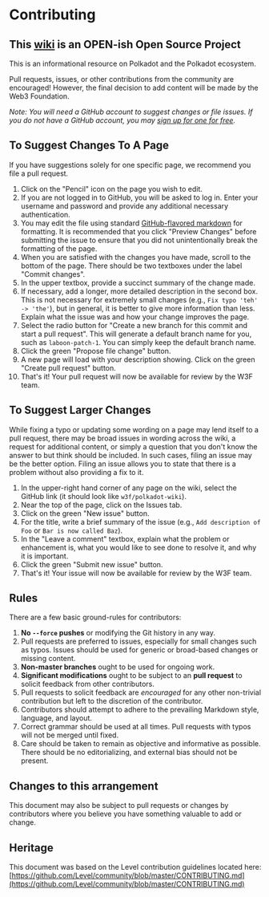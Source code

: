 # Contributing

## This [wiki](https://github.com/w3f/Polkadot-wiki) is an **OPEN-ish Open Source Project**

This is an informational resource on Polkadot and the Polkadot ecosystem.

Pull requests, issues, or other contributions from the community are encouraged!  However, the final decision to add content will be made by the Web3 Foundation.

_Note: You will need a GitHub account to suggest changes or file issues. If you do not have a GitHub account, you may [sign up for one for free](https://github.com/join)._

## To Suggest Changes To A Page

If you have suggestions solely for one specific page, we recommend you file a pull request.

1. Click on the "Pencil" icon on the page you wish to edit.
2. If you are not logged in to GitHub, you will be asked to log in.  Enter your username and password and provide any additional necessary authentication.
3. You may edit the file using standard [GitHub-flavored markdown](https://guides.github.com/features/mastering-markdown/) for formatting.  It is recommended that you click "Preview Changes" before submitting the issue to ensure that you did not unintentionally break the formatting of the page.
4. When you are satisfied with the changes you have made, scroll to the bottom of the page.  There should be two textboxes under the label "Commit changes".
5. In the upper textbox, provide a succinct summary of the change made.
6. If necessary, add a longer, more detailed description in the second box.  This is not necessary for extremely small changes (e.g., `Fix typo 'teh' -> 'the'`), but in general, it is better to give more information than less.  Explain what the issue was and how your change improves the page.
7. Select the radio button for "Create a new branch for this commit and start a pull request".  This will generate a default branch name for you, such as `laboon-patch-1`.  You can simply keep the default branch name.
8. Click the green "Propose file change" button.
9. A new page will load with your description showing.  Click on the green "Create pull request" button.
10. That's it!  Your pull request will now be available for review by the W3F team.

## To Suggest Larger Changes

While fixing a typo or updating some wording on a page may lend itself to a pull request, there may be broad issues in wording across the wiki, a request for additional content, or simply a question that you don't know the answer to but think should be included.  In such cases, filing an issue may be the better option.  Filing an issue allows you to state that there is a problem without also providing a fix to it.

1. In the upper-right hand corner of any page on the wiki, select the GitHub link (it should look like `w3f/polkadot-wiki`).
2. Near the top of the page, click on the Issues tab.
3. Click on the green "New issue" button.
4. For the title, write a brief summary of the issue (e.g., `Add description of Foo` or `Bar is now called Baz`).
5. In the "Leave a comment" textbox, explain what the problem or enhancement is, what you would like to see done to resolve it, and why it is important.
6. Click the green "Submit new issue" button.
7. That's it!  Your issue will now be available for review by the W3F team.

## Rules

There are a few basic ground-rules for contributors:

1. **No `--force` pushes** or modifying the Git history in any way.
2. Pull requests are preferred to issues, especially for small changes such as typos.  Issues should be used for generic or broad-based changes or missing content.
3. **Non-master branches** ought to be used for ongoing work.
4. **Significant modifications** ought to be subject to an **pull request** to solicit feedback from other contributors.
5. Pull requests to solicit feedback are _encouraged_ for any other non-trivial contribution but left to the discretion of the contributor.
6. Contributors should attempt to adhere to the prevailing Markdown style, language, and layout.
7. Correct grammar should be used at all times.  Pull requests with typos will not be merged until fixed.
8. Care should be taken to remain as objective and informative as possible.  There should be no editorializing, and external bias should not be present.


## Changes to this arrangement

This document may also be subject to pull requests or changes by contributors where you believe you have something valuable to add or change.

## Heritage

This document was based on the Level contribution guidelines located here: [https://github.com/Level/community/blob/master/CONTRIBUTING.md](https://github.com/Level/community/blob/master/CONTRIBUTING.md)